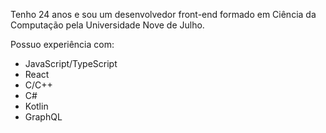 Tenho 24 anos e sou um desenvolvedor front-end formado em Ciência da Computação pela Universidade Nove de Julho.

Possuo experiência com:
* JavaScript/TypeScript
* React 
* C/C++ 
* C# 
* Kotlin
* GraphQL 